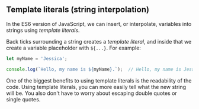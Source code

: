 ## Template literals (string interpolation)


In the ES6 version of JavaScript, we can insert, or interpolate, variables into strings using *template literals*.

Back ticks surrounding a string creates a *template literal*, and inside that we create a variable placeholder with `${...}`. For example:

```javascript
let myName = 'Jessica';

console.log(`Hello, my name is ${myName}.`);  // Hello, my name is Jessica.
```

One of the biggest benefits to using template literals is the readability of the code. Using template literals, you can more easily tell what the new string will be. You also don't have to worry about escaping double quotes or single quotes.
